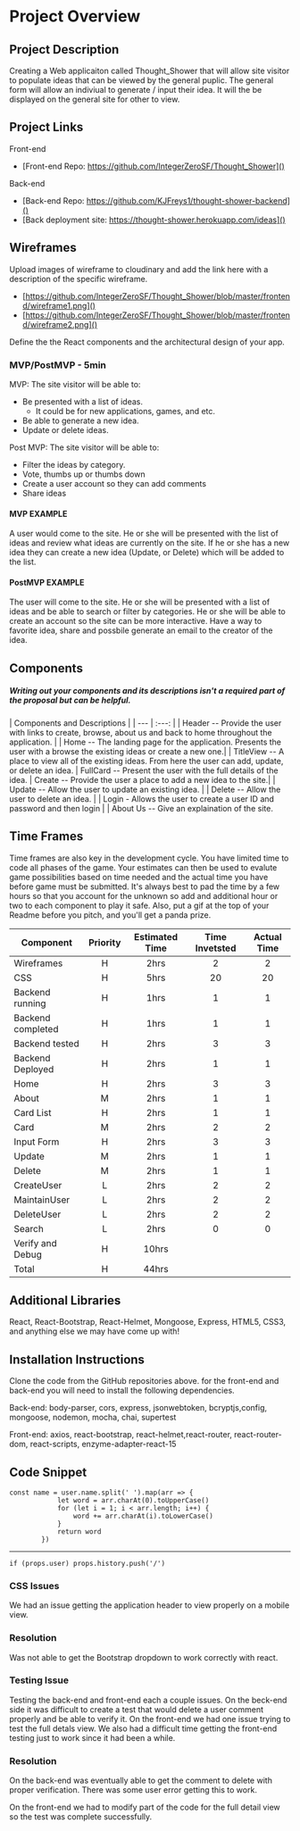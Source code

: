 # Project Overview


## Project Description

Creating a Web applicaiton called Thought_Shower that will allow site visitor to populate ideas that can be viewed by the general puplic.  The general form will allow an indiviual to generate / input their idea.  It will the be displayed on the general site for other to view.

## Project Links
Front-end
- [Front-end Repo: https://github.com/IntegerZeroSF/Thought_Shower]()


Back-end
- [Back-end Repo: https://github.com/KJFreys1/thought-shower-backend]()
- [Back deployment site: https://thought-shower.herokuapp.com/ideas]()

## Wireframes

Upload images of wireframe to cloudinary and add the link here with a description of the specific wireframe.

- [https://github.com/IntegerZeroSF/Thought_Shower/blob/master/frontend/wireframe1.png]()
- [https://github.com/IntegerZeroSF/Thought_Shower/blob/master/frontend/wireframe2.png]()



Define the the React components and the architectural design of your app.

### MVP/PostMVP - 5min

MVP:
The site visitor will be able to:
-	Be presented with a list of ideas.
	 -	It could be for new applications, games, and etc. 
-	Be able to generate a new idea.
- Update or delete ideas.

Post MVP:
The site visitor will be able to:
 - Filter the ideas by category. 
 - Vote, thumbs up or thumbs down
 - Create a user account so they can add comments
 - Share ideas

#### MVP EXAMPLE
A user would come to the site.  He or she will be presented with the list of ideas and review what ideas are currently on the site.  If he or she has a new idea they can create a new idea (Update, or Delete) which will be added to the list.

#### PostMVP EXAMPLE
The user will come to the site.  He or she will be presented with a list of ideas and be able to search or filter by categories.  He or she will be able to create an account so the site can be more interactive.  Have a way to favorite idea, share and possbile generate an email to the creator of the idea.

## Components
##### Writing out your components and its descriptions isn't a required part of the proposal but can be helpful.

| Components and Descriptions | 
| --- | :---: | 
|	Header -- Provide the user with links to create, browse, about us and back to home throughout the application. |
| Home -- The landing page for the application.  Presents the user with a browse the existing ideas or create a new one.|
|	TitleView --  A place to view all of the existing ideas. From here the user can add, update, or delete an idea.
| FullCard -- Present the user with the full details of the idea.
|	Create --	Provide the user a place to add a new idea to the site.|
|	Update -- Allow the user to update an existing idea. 	| 
|	Delete -- Allow the user to delete an idea.  |
|	Login - Allows the user to create a user ID and password and then login |
| About Us -- Give an explaination of the site.


## Time Frames

Time frames are also key in the development cycle.  You have limited time to code all phases of the game.  Your estimates can then be used to evalute game possibilities based on time needed and the actual time you have before game must be submitted. It's always best to pad the time by a few hours so that you account for the unknown so add and additional hour or two to each component to play it safe. Also, put a gif at the top of your Readme before you pitch, and you'll get a panda prize.

| Component | Priority | Estimated Time | Time Invetsted | Actual Time |
| --- | :---: |  :---: | :---: | :---: |
| Wireframes | H | 2hrs| 2 | 2 |
| CSS | H | 5hrs| 20 | 20 |
| Backend running | H | 1hrs| 1 |1 |
| Backend completed 	| H | 1hrs |1  |1  |
| Backend tested 	| H | 2hrs | 3 |3 |
| Backend Deployed 	| H | 2hrs | 1 | 1 |
| Home 	| H | 2hrs | 3| 3 |
| About 	| M | 2hrs |1 |1  |
| Card List 	| H | 2hrs |1 |1  |
| Card | M | 2hrs | 2 |2  |
| Input Form | H | 2hrs |3  |3  |
| Update  | M | 2hrs | 1 |1  |
| Delete | M | 2hrs |  1| 1 |
| CreateUser | L | 2hrs | 2 |2  |
| MaintainUser | L | 2hrs | 2 |2  |
| DeleteUser | L | 2hrs | 2 |2  |
| Search | L | 2hrs | 0 |0  |
| Verify and Debug | H | 10hrs |  |  |
| Total | H | 44hrs|  |  |

## Additional Libraries
React, React-Bootstrap, React-Helmet, Mongoose, Express,
HTML5, CSS3, and anything else we may have come up with!

## Installation Instructions

Clone the code from the GitHub repositories above.
for the front-end and back-end you will need to install the following dependencies.

Back-end: body-parser, cors, express, jsonwebtoken, bcryptjs,config, mongoose, nodemon, mocha, chai, supertest

Front-end: axios, react-bootstrap, react-helmet,react-router, react-router-dom, react-scripts,   enzyme-adapter-react-15

## Code Snippet

	const name = user.name.split(' ').map(arr => {
				let word = arr.charAt(0).toUpperCase()
				for (let i = 1; i < arr.length; i++) {
					word += arr.charAt(i).toLowerCase()
				}
				return word
			})
-------------

	if (props.user) props.history.push('/')


### CSS Issues ###
We had an issue getting the application header to view properly on a mobile view.

### Resolution ###
Was not able to get the Bootstrap dropdown to work correctly with react.

### Testing Issue ###
Testing the back-end and front-end each a couple issues.  On the beck-end side it was difficult to create a test that would delete a user comment properly and be able to verify it.  On the front-end we had one issue trying to test the full detals view.  We also had a difficult time getting the front-end testing just to work since it had been a while.

### Resolution ###
On the back-end was eventually able to get the comment to delete with proper verification.  There was some user error getting this to work.  

On the front-end we had to modify part of the code for the full detail view so the test was complete successfully.


 